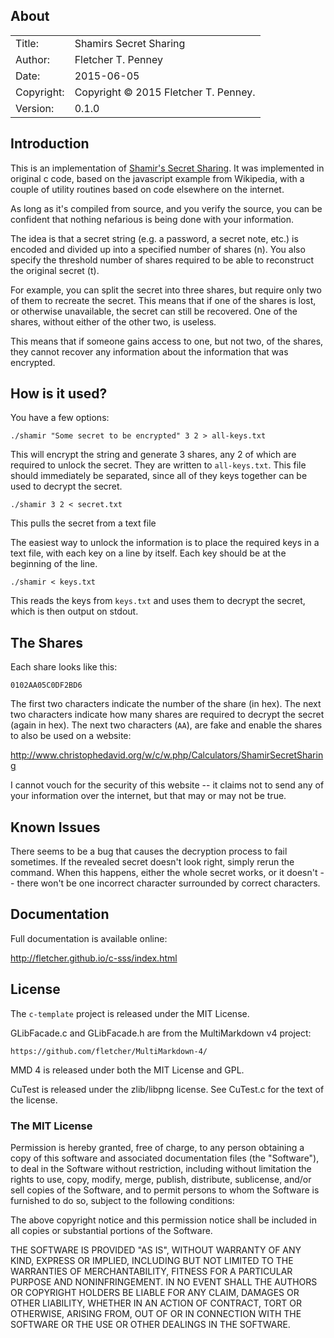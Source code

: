 ## About ##

|            |                           |
| ---------- | ------------------------- |
| Title:     | Shamirs Secret Sharing        |
| Author:    | Fletcher T. Penney       |
| Date:      | 2015-06-05 |
| Copyright: | Copyright © 2015 Fletcher T. Penney.    |
| Version:   | 0.1.0      |


## Introduction ##

This is an implementation of [Shamir's Secret Sharing][shamir].  It was
implemented in original c code, based on the javascript example from
Wikipedia, with a couple of utility routines based on code elsewhere
on the internet.

As long as it's compiled from source, and you verify the source, you can
be confident that nothing nefarious is being done with your information.

The idea is that a secret string (e.g. a password, a secret note, etc.)
is encoded and divided up into a specified number of shares (n). You also
specify the threshold number of shares required to be able to reconstruct
the original secret (t).

For example, you can split the secret into three shares, but require only
two of them to recreate the secret.  This means that if one of the shares
is lost, or otherwise unavailable, the secret can still be recovered. One
of the shares, without either of the other two, is useless.

This means that if someone gains access to one, but not two, of the shares,
they cannot recover any information about the information that was
encrypted.


## How is it used? ##

You have a few options:

	./shamir "Some secret to be encrypted" 3 2 > all-keys.txt

This will encrypt the string and generate 3 shares, any 2 of which are required 
to unlock the secret.  They are written to `all-keys.txt`.  This file should
immediately be separated, since all of they keys together can be used to 
decrypt the secret.

	./shamir 3 2 < secret.txt

This pulls the secret from a text file


The easiest way to unlock the information is to place the required keys in a
text file, with each key on a line by itself.  Each key should be at the
beginning of the line.

	./shamir < keys.txt

This reads the keys from `keys.txt` and uses them to decrypt the secret, 
which is then output on stdout.


## The Shares ##

Each share looks like this:

	0102AA05C0DF2BD6

The first two characters indicate the number of the share (in hex). The
next two characters indicate how many shares are required to decrypt the
secret (again in hex).  The next two characters (`AA`), are fake and enable
the shares to also be used on a website:

<http://www.christophedavid.org/w/c/w.php/Calculators/ShamirSecretSharing>

I cannot vouch for the security of this website -- it claims not to send
any of your information over the internet, but that may or may not be true.


## Known Issues ##

There seems to be a bug that causes the decryption process to fail sometimes.
If the revealed secret doesn't look right, simply rerun the command. When this
happens, either the whole secret works, or it doesn't -- there won't be one
incorrect character surrounded by correct characters.

[shamir]:	http://en.wikipedia.org/wiki/Shamir%27s_Secret_Sharing


## Documentation ##

Full documentation is available online:

<http://fletcher.github.io/c-sss/index.html>


## License ##

The `c-template` project is released under the MIT License.

GLibFacade.c and GLibFacade.h are from the MultiMarkdown v4 project:

	https://github.com/fletcher/MultiMarkdown-4/

MMD 4 is released under both the MIT License and GPL.


CuTest is released under the zlib/libpng license. See CuTest.c for the text
of the license.


### The MIT License ###

Permission is hereby granted, free of charge, to any person obtaining a copy
of this software and associated documentation files (the "Software"), to deal
in the Software without restriction, including without limitation the rights
to use, copy, modify, merge, publish, distribute, sublicense, and/or sell
copies of the Software, and to permit persons to whom the Software is
furnished to do so, subject to the following conditions:

The above copyright notice and this permission notice shall be included in
all copies or substantial portions of the Software.

THE SOFTWARE IS PROVIDED "AS IS", WITHOUT WARRANTY OF ANY KIND, EXPRESS OR
IMPLIED, INCLUDING BUT NOT LIMITED TO THE WARRANTIES OF MERCHANTABILITY,
FITNESS FOR A PARTICULAR PURPOSE AND NONINFRINGEMENT. IN NO EVENT SHALL THE
AUTHORS OR COPYRIGHT HOLDERS BE LIABLE FOR ANY CLAIM, DAMAGES OR OTHER
LIABILITY, WHETHER IN AN ACTION OF CONTRACT, TORT OR OTHERWISE, ARISING FROM,
OUT OF OR IN CONNECTION WITH THE SOFTWARE OR THE USE OR OTHER DEALINGS IN
THE SOFTWARE.
